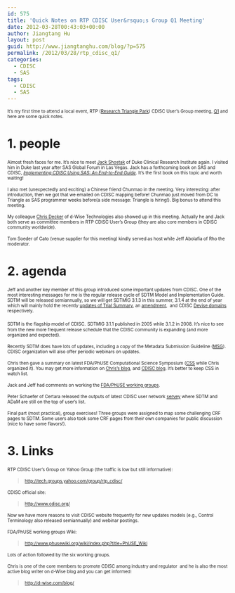 ```yaml
---
id: 575
title: 'Quick Notes on RTP CDISC User&rsquo;s Group Q1 Meeting'
date: 2012-03-28T00:43:03+00:00
author: Jiangtang Hu
layout: post
guid: http://www.jiangtanghu.com/blog/?p=575
permalink: /2012/03/28/rtp_cdisc_q1/
categories:
  - CDISC
  - SAS
tags:
  - CDISC
  - SAS
---
```

<font size="1">It’s my first time to attend a local event, RTP (<a href="http://en.wikipedia.org/wiki/Research_Triangle_Park" target="_blank">Research Triangle Park</a>) CDISC User’s Group meeting, <a href="http://tech.groups.yahoo.com/group/rtp_cdisc/message/411" target="_blank">Q1</a> and here are some quick notes.</font>

# 1. people

<font size="1">Almost fresh faces for me. It’s nice to meet <a href="http://support.sas.com/publishing/authors/shostak.html" target="_blank">Jack Shostak</a> of Duke Clinical Research Institute again. I visited him in Duke last year after SAS Global Forum in Las Vegas. Jack has a forthcoming book on SAS and CDISC, <a href="http://support.sas.com/publishing/authors/shostak.html" target="_blank"><em>Implementing CDISC Using SAS: An End-to-End Guide</em></a><em>. </em>It’s the first book on this topic and worth waiting!</font>

<font size="1">I also met (unexpectedly and exciting) a Chinese friend Chunmao in the meeting. Very interesting: after introduction, then we got that we emailed on CDISC mapping before! Chunmao just moved from DC to Triangle as SAS programmer weeks before(a side message: Triangle is hiring!). Big bonus to attend this meeting.</font>

<font size="1">My colleague <a href="https://twitter.com/#!/jcdecker71" target="_blank">Chris Decker</a> of d-Wise Technologies also showed up in this meeting. Actually he and Jack both serve as committee members in RTP CDISC User’s Group (they are also core members in CDISC community worldwide).</font>

<font size="1">Tom Soeder of Cato (venue supplier for this meeting) kindly served as host while Jeff Abolafia of Rho the moderator.</font>

# 2. agenda

<font size="1">Jeff and another key member of this group introduced some important updates from CDISC. One of the most interesting messages for me is the regular release cycle of SDTM Model and Implementation Guide. SDTM will be released semiannually, so we will get SDTMIG 3.1.3 in this summer, 3.1.4 at the end of year which will mainly hold the recently <a href="http://www.cdisc.org/extranet/index.php?a=3334" target="_blank">updates of Trial Summary</a>, an <a href="http://www.cdisc.org/stuff/contentmgr/files/0/3fa5f30f40ce5ecc7b3f91e558b55f73/misc/amendment_1_to_study_data_tabulation_model_v1_2_and_sdtmig_v3_1_2_final_2011_12_14.pdf" target="_blank">amendment</a>,&#160; and CDISC <a href="http://www.cdisc.org/stuff/contentmgr/files/0/3fa5f30f40ce5ecc7b3f91e558b55f73/misc/1.device_supplement_to_sdtmig_2012_01_24_draft.pdf" target="_blank">Devise domains</a> respectively.</font>

<font size="1">SDTM is the flagship model of CDISC.</font> <font size="1">SDTMIG 3.1.1 published in 2005 while 3.1.2 in 2008. It’s nice to see from the new more frequent release schedule that the CDISC community is expanding (and more organized and expected). </font>

<font size="1">Recently SDTM does have lots of updates, including a copy of the Metadata Submission Guideline (<a href="http://www.cdisc.org/extranet/index.php?a=3402" target="_blank">MSG</a>). CDISC organization will also offer periodic webinars on updates.</font>

<font size="1">Chris then gave a summary on latest FDA/PhUSE Computational Science Symposium (<a href="http://www.phuse.eu/css" target="_blank">CSS</a> while Chris organized it). You may get more information on <a href="http://d-wise.com/blog/2012/03/08/overcoming-industry-challenges-a-shift-to-collaboration/" target="_blank">Chris’s blog</a>, and <a href="http://www.cdisc.org/content3263" target="_blank">CDISC blog</a>. It’s better to keep CSS in watch list.</font>

<font size="1">Jack and Jeff had comments on working the <a href="http://www.phuse.eu/css" target="_blank">FDA/PhUSE working groups</a>.</font>

<font size="1">Peter Schaefer of Certara released the outputs of latest CDISC user network <a href="http://tech.groups.yahoo.com/group/rtp_cdisc/message/406" target="_blank">servey</a> where SDTM and ADaM are still on the top of user’s list.</font>

<font size="1">Final part (most practical), group exercises! Three groups were assigned to map some challenging CRF pages to SDTM. Some users also took some CRF pages from their own companies for public discussion (nice to have some flavors!). </font>

# 3. Links

<font size="1">RTP CDISC User’s Group on Yahoo Group (the traffic is low but still informative):</font>

> [<font size="1">http://tech.groups.yahoo.com/group/rtp_cdisc/</font>](http://tech.groups.yahoo.com/group/rtp_cdisc/)

<font size="1">CDISC official site:</font>

> [<font size="1">http://www.cdisc.org/</font>](http://www.cdisc.org/)

<font size="1">Now we have more reasons to visit CDISC website frequently for new updates models (e.g., Control Terminology also released semiannually) and webinar postings.</font>

<font size="1">FDA/PhUSE working groups Wiki:</font>

> [<font size="1">http://www.phusewiki.org/wiki/index.php?title=PhUSE_Wiki</font>](http://www.phusewiki.org/wiki/index.php?title=PhUSE_Wiki)

<font size="1">Lots of action followed by the six working groups.</font>

<font size="1">Chris is one of the core members to promote CDISC among industry and regulator&#160; and he is also the most active blog writer on d-Wise blog and you can get informed:</font>

> [<font size="1">http://d-wise.com/blog/</font>](http://d-wise.com/blog/)